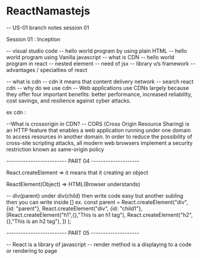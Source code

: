 # ReactNamastejs

-- US-01 branch notes session 01

Session 01 : Inception

-- visual studio code
-- hello world program by using plain HTML
-- hello world program using Vanilla javascript
-- what is CDN
-- hello world program in react
-- nested element
-- need of jsx
-- library v/s framework
-- advantages / specialties of react


 -- what is cdn 
    -- cdn it means that content delivery network
    -- search react cdn
-- why do we use cdn
   --  Web applications use CDNs largely because they offer four important benefits: better performance, increased reliability, 
   cost  savings, and resilience against cyber attacks.

   ex cdn : <script crossorigin src="https://unpkg.com/react@18/umd/react.development.js"></script>
            <script crossorigin src="https://unpkg.com/react-dom@18/umd/react-dom.development.js"></script>

--What is crossorigin in CDN?
    -- CORS (Cross Origin Resource Sharing) is an HTTP feature that enables a web application running under one domain to access      resources in another domain. In order to reduce the possibility of cross-site scripting attacks, all modern web browsers implement a security restriction known as same-origin policy

------------------------- PART 04 --------------------


React.createElement => it means that it creating an object

ReactElement(Object) => HTML(Browser understands)

-- div(parent) under div(child) then write code easy but another subling then you can write inside [] 
  ex. const parent = React.createElement("div", {id: "parent"},
         React.createElement("div", {id: "child1"},
       [React.createElement("h1",{},"This is an h1 tag"),
       React.createElement("h2",{},"This is an h2 tag"),
      ])
      ); 

------------------------- PART 05 --------------------

-- React is a library of javascript
-- render method is a displaying to a code or rendering to page





 









































